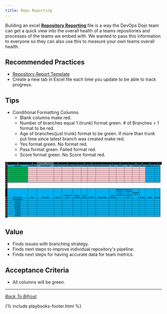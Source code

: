 ```yaml
---
title: Repo Reporting
---
```



Building an excel [**Repository
Reporting**](../../assets/Repo-Report-Excel.xlsx) file is a way the DevOps Dojo
team can get a quick view into the overall health of a teams repositories and
processes of the teams we embed with. We wanted to pass this information to everyone
so they can also use this to measure your own teams overall health.

## Recommended Practices

- [Repository Report Template](../../assets/Repo-Report-Excel.xlsx)
- Create a new tab in Excel file each time you update to be able to track progress.

## Tips

- Conditional Formatting Columns
  - Blank columns make red.
  - Number of branches equal 1 (trunk) format green. # of Branches > 1 format
    to be red.
  - Age of branches(just trunk) format to be green. If more than trunk put time
    since latest branch was created make red.
  - Yes format green. No format red.
  - Pass format green. Failed format red.
  - Score format green. No Score format red.

<img src="../../images/repo-report.png" class="img-responsive" width="1000" />

## Value

- Finds issues with branching strategy.
- Finds next steps to improve individual repository's pipeline.
- Finds next steps for having accurate data for team metrics.

## Acceptance Criteria

- All columns will be green.

---

_[Back To Bifrost](../../index.html)_

{% include playbooks-footer.html %}
